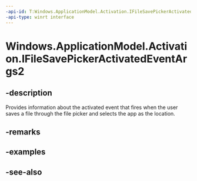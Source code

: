 ```yaml
---
-api-id: T:Windows.ApplicationModel.Activation.IFileSavePickerActivatedEventArgs2
-api-type: winrt interface
---
```


<!-- Interface syntax.
public interface IFileSavePickerActivatedEventArgs2 : 
-->

# Windows.ApplicationModel.Activation.IFileSavePickerActivatedEventArgs2

## -description
Provides information about the activated event that fires when the user saves a file through the file picker and selects the app as the location.

## -remarks

## -examples

## -see-also